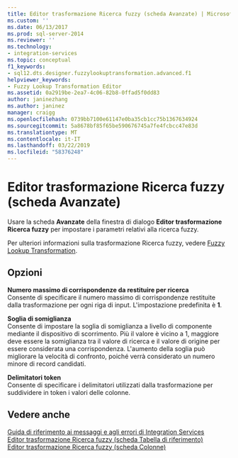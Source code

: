 ```yaml
---
title: Editor trasformazione Ricerca fuzzy (scheda Avanzate) | Microsoft Docs
ms.custom: ''
ms.date: 06/13/2017
ms.prod: sql-server-2014
ms.reviewer: ''
ms.technology:
- integration-services
ms.topic: conceptual
f1_keywords:
- sql12.dts.designer.fuzzylookuptransformation.advanced.f1
helpviewer_keywords:
- Fuzzy Lookup Transformation Editor
ms.assetid: 0a2919be-2ea7-4c06-82b8-0ffad5f0dd83
author: janinezhang
ms.author: janinez
manager: craigg
ms.openlocfilehash: 0739bb7100e61147e0ba35cb1cc75b1367634924
ms.sourcegitcommit: 5a8678bf85f65be590676745a7fe4fcbcc47e83d
ms.translationtype: MT
ms.contentlocale: it-IT
ms.lasthandoff: 03/22/2019
ms.locfileid: "58376248"
---
```

# <a name="fuzzy-lookup-transformation-editor-advanced-tab"></a>Editor trasformazione Ricerca fuzzy (scheda Avanzate)
  Usare la scheda **Avanzate** della finestra di dialogo **Editor trasformazione Ricerca fuzzy** per impostare i parametri relativi alla ricerca fuzzy.  
  
 Per ulteriori informazioni sulla trasformazione Ricerca fuzzy, vedere [Fuzzy Lookup Transformation](data-flow/transformations/lookup-transformation.md).  
  
## <a name="options"></a>Opzioni  
 **Numero massimo di corrispondenze da restituire per ricerca**  
 Consente di specificare il numero massimo di corrispondenze restituite dalla trasformazione per ogni riga di input. L'impostazione predefinita è **1**.  
  
 **Soglia di somiglianza**  
 Consente di impostare la soglia di somiglianza a livello di componente mediante il dispositivo di scorrimento. Più il valore è vicino a 1, maggiore deve essere la somiglianza tra il valore di ricerca e il valore di origine per essere considerata una corrispondenza. L'aumento della soglia può migliorare la velocità di confronto, poiché verrà considerato un numero minore di record candidati.  
  
 **Delimitatori token**  
 Consente di specificare i delimitatori utilizzati dalla trasformazione per suddividere in token i valori delle colonne.  
  
## <a name="see-also"></a>Vedere anche  
 [Guida di riferimento ai messaggi e agli errori di Integration Services](../../2014/integration-services/integration-services-error-and-message-reference.md)   
 [Editor trasformazione Ricerca fuzzy &#40;scheda Tabella di riferimento&#41;](../../2014/integration-services/fuzzy-lookup-transformation-editor-reference-table-tab.md)   
 [Editor trasformazione Ricerca fuzzy &#40;scheda Colonne&#41;](../../2014/integration-services/fuzzy-lookup-transformation-editor-columns-tab.md)  
  
  
